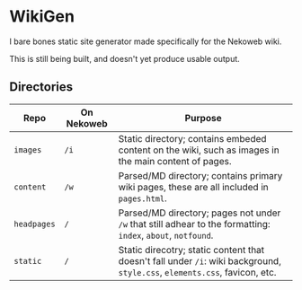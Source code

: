 # WikiGen

I bare bones static site generator made specifically for the Nekoweb wiki.

This is still being built, and doesn't yet produce usable output.

## Directories

| Repo        | On Nekoweb | Purpose |
|-------------|------------|---------|
| `images`    | `/i`       | Static directory; contains embeded content on the wiki, such as images in the main content of pages. |
| `content`   | `/w`       | Parsed/MD directory; contains primary wiki pages, these are all included in `pages.html`. |
| `headpages` | `/`        | Parsed/MD directory; pages not under `/w` that still adhear to the formatting: `index`, `about`, `notfound`.|
| `static`    | `/`        | Static direcotry; static content that doesn't fall under `/i`: wiki background, `style.css`, `elements.css`, favicon, etc. |
